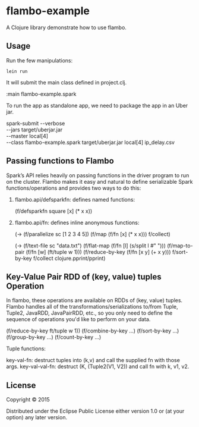 # flambo-example

A Clojure library demonstrate how to use flambo.

## Usage

Run the few manipulations:

```
lein run
```
It will submit the main class defined in project.clj.

  :main flambo-example.spark

To run the app as standalone app, we need to package the app in an Uber jar.

  spark-submit --verbose \
    --jars target/uberjar.jar \
    --master local[4] \
    --class flambo-example.spark
    target/uberjar.jar
    local[4] ip_delay.csv


## Passing functions to Flambo

Spark’s API relies heavily on passing functions in the driver program to run on the cluster. Flambo makes it easy and natural to define serializable Spark functions/operations and provides two ways to do this:

1. flambo.api/defsparkfn: defines named functions:
  
    (f/defsparkfn square [x] (* x x))

2. flambo.api/fn: defines inline anonymous functions:
  
    (-> (f/parallelize sc [1 2 3 4 5])
      (f/map (f/fn [x] (* x x)))
      f/collect)

    (-> (f/text-file sc "data.txt")
      (f/flat-map (f/fn [l] (s/split l #" ")))
      (f/map-to-pair (f/fn [w] (ft/tuple w 1)))
      (f/reduce-by-key (f/fn [x y] (+ x y)))
      f/sort-by-key
      f/collect
      clojure.pprint/pprint)

## Key-Value Pair RDD of (key, value) tuples Operation

In flambo, these operations are available on RDDs of (key, value) tuples.
Flambo handles all of the transformations/serializations to/from Tuple, Tuple2, JavaRDD, JavaPairRDD, etc., so you only need to define the sequence of operations you'd like to perform on your data.

  (f/reduce-by-key ft/tuple w 1))
  (f/combine-by-key ...)
  (f/sort-by-key ...)
  (f/group-by-key ...)
  (f/count-by-key ...)

Tuple functions:

  key-val-fn: destruct tuples into (k,v) and call the supplied fn with those args.
  key-val-val-fn: destruct (K, (Tuple2(V1, V2)) and call fn with k, v1, v2.
  

## License

Copyright © 2015

Distributed under the Eclipse Public License either version 1.0 or (at
your option) any later version.
